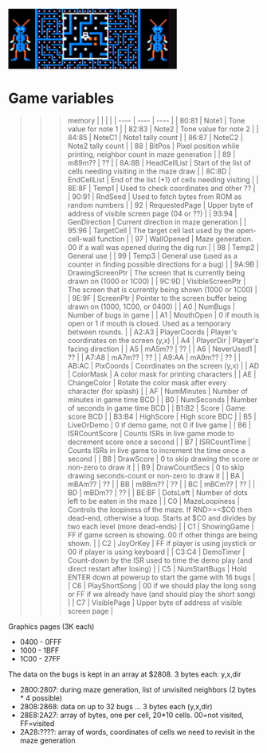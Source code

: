 ![RAM](megabug.jpg)

# Game variables

>>> memory
| | | |
| ----  | ---- | ---- |
| 80:81 | Note1 | Tone value for note 1 |
| 82:83 | Note2 | Tone value for note 2 |
| 84:85 | NoteC1 | Note1 tally count |
| 86:87 | NoteC2 | Note2 tally count |
| 88    | BitPos | Pixel position while printing, neighbor count in maze generation |
| 89    | m89m?? | ?? |
| 8A:8B | HeadCellList | Start of the list of cells needing visiting in the maze draw |
| 8C:8D | EndCellList | End of the list (+1) of cells needing visiting |
| 8E:8F | Temp1 | Used to check coordinates and other ?? |
| 90:91 | RndSeed | Used to fetch bytes from ROM as random numbers |
| 92    | RequestedPage | Upper byte of address of visible screen page (04 or ??) |
| 93:94 | GenDirection | Current direction in maze generation |
| 95:96 | TargetCell | The target cell last used by the open-cell-wall function |
| 97    | WallOpened | Maze generation. 00 if a wall was opened during the dig run |
| 98    | Temp2 | General use |
| 99    | Temp3 | General use (used as a counter in finding possible directions for a bug) |
| 9A:9B | DrawingScreenPtr | The screen that is currently being drawn on (1000 or 1C00) |
| 9C:9D | VisibleScreenPtr | The screen that is currently being shown (1000 or 1C00) |
| 9E:9F | ScreenPtr | Pointer to the screen buffer being drawn on (1000, 1C00, or 0400) |
| A0    | NumBugs | Number of bugs in game | 
| A1    | MouthOpen | 0 if mouth is open or 1 if mouth is closed. Used as a temporary between rounds. |
| A2:A3 | PlayerCoords | Player's coordinates on the screen (y,x) |
| A4    | PlayerDir | Player's facing direction |
| A5    | mA5m?? | ?? |
| A6    | NeverUsed1 | ?? |
| A7:A8 | mA7m?? | ?? |
| A9:AA | mA9m?? | ?? |
| AB:AC | PixCoords | Coordinates on the screen (y,x) |
| AD    | ColorMask | A color mask for printing characters |
| AE    | ChangeColor | Rotate the color mask after every character (for splash) |
| AF    | NumMinutes | Number of minutes in game time BCD |
| B0    | NumSeconds | Number of seconds in game time BCD |
| B1:B2 | Score | Game score BCD |
| B3:B4 | HighScore | High score BDC |
| B5    | LiveOrDemo | 0 if demo game, not 0 if live game |
| B6    | ISRCountScore | Counts ISRs in live game mode to decrement score once a second |
| B7    | ISRCountTime  | Counts ISRs in live game to increment the time once a second |
| B8    | DrawScore | 0 to skip drawing the score or non-zero to draw it |
| B9    | DrawCountSecs | 0 to skip drawing seconds-count or non-zero to draw it |
| BA    | mBAm?? | ?? |
| BB    | mBBm?? | ?? |
| BC    | mBCm?? | ?? |
| BD    | mBDm?? | ?? |
| BE:BF | DotsLeft | Number of dots left to be eaten in the maze |
| C0    | MazeLoopiness | Controls the loopiness of the maze. If RND>=<$C0 then dead-end, otherwise a loop. Starts at $C0 and divides by two each level (more dead-ends)  |
| C1    | ShowingGame | FF if game screen is showing. 00 if other things are being shown. |
| C2    | JoyOrKey | FF if player is using joystick or 00 if player is using keyboard |
| C3:C4 | DemoTimer | Count-down by the ISR used to time the demo play (and direct restart after losing) |
| C5    | NumStartBugs  | Hold ENTER down at powerup to start the game with 16 bugs |
| C6    | PlayShortSong | 00 if we should play the long song or FF if we already have (and should play the short song) |
| C7    | VisiblePage   | Upper byte of address of visible screen page  |

Graphics pages (3K each)
  * 0400 - 0FFF
  * 1000 - 1BFF
  * 1C00 - 27FF
  
The data on the bugs is kept in an array at $2808. 3 bytes each: y,x,dir

  * 2800:2807: during maze generation, list of unvisited neighbors (2 bytes * 4 possible)
  * 2808:2868: data on up to 32 bugs ... 3 bytes each (y,x,dir)
  * 28E8:2A27: array of bytes, one per cell, 20*10 cells. 00=not visited, FF=visited
  * 2A28:????: array of words, coordinates of cells we need to revisit in the maze generation
